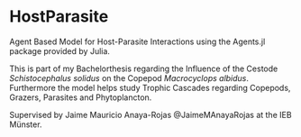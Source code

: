 # HostParasite

Agent Based Model for Host-Parasite Interactions using the Agents.jl package provided by Julia.

This is part of my Bachelorthesis regarding the Influence of the Cestode *Schistocephalus solidus* on the Copepod *Macrocyclops albidus*. 
Furthermore the model helps study Trophic Cascades regarding Copepods, Grazers, Parasites and Phytoplancton.

Supervised by Jaime Mauricio Anaya-Rojas @JaimeMAnayaRojas at the IEB Münster.
